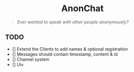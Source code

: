 <h1 align="center">AnonChat</h1>

> *Ever wanted to speak with other people anonymously?*

## TODO

- [] Extend the Clients to add names & optional registration
- [] Messages should contain timestamp, content & id
- [] Channel system
- [] Uiv